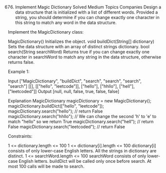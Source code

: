 676. Implement Magic Dictionary
Solved
Medium
Topics
Companies
Design a data structure that is initialized with a list of different words. Provided a string, you should determine if you can change exactly one character in this string to match any word in the data structure.

Implement the MagicDictionary class:

MagicDictionary() Initializes the object.
void buildDict(String[] dictionary) Sets the data structure with an array of distinct strings dictionary.
bool search(String searchWord) Returns true if you can change exactly one character in searchWord to match any string in the data structure, otherwise returns false.
 

Example 1:

Input
["MagicDictionary", "buildDict", "search", "search", "search", "search"]
[[], [["hello", "leetcode"]], ["hello"], ["hhllo"], ["hell"], ["leetcoded"]]
Output
[null, null, false, true, false, false]

Explanation
MagicDictionary magicDictionary = new MagicDictionary();
magicDictionary.buildDict(["hello", "leetcode"]);
magicDictionary.search("hello"); // return False
magicDictionary.search("hhllo"); // We can change the second 'h' to 'e' to match "hello" so we return True
magicDictionary.search("hell"); // return False
magicDictionary.search("leetcoded"); // return False
 

Constraints:

1 <= dictionary.length <= 100
1 <= dictionary[i].length <= 100
dictionary[i] consists of only lower-case English letters.
All the strings in dictionary are distinct.
1 <= searchWord.length <= 100
searchWord consists of only lower-case English letters.
buildDict will be called only once before search.
At most 100 calls will be made to search.
